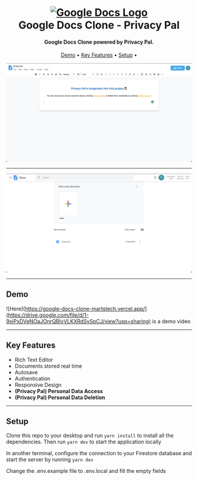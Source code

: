 <h1 align="center">
  <a href="https://google-docs-clone-martstech.vercel.app/">
      <img width="100px" src="https://cdn.worldvectorlogo.com/logos/google-docs-icon-2.svg" alt="Google Docs Logo" />
  </a>
  <br />
  Google Docs Clone - Privacy Pal
  <br />
</h1>

<h4 align="center">
   Google Docs Clone powered by Privacy Pal</a>.
</h4>

<p align="center">
  <a href="#demo">Demo</a> •
  <a href="#key-features">Key Features</a> •
  <a href="#setup">Setup</a> •
</p>

![Text Editor Screenshot](public/screenshots/editor.PNG?raw=true "Text Editor Screenshot")

---

![Home Screenshot](public/screenshots/home.PNG?raw=true "Home Screenshot")

---

## Demo
![Here](https://google-docs-clone-martstech.vercel.app/](https://drive.google.com/file/d/1-9xiPxDVeNOaJOnrQBIvVLKXRdSvSpCJ/view?usp=sharing) is a demo video

---

## Key Features

- Rich Text Editor
- Documents stored real time
- Autosave
- Authentication
- Responsive Design
- **(Privacy Pal) Personal Data Access**
- **(Privacy Pal) Personal Data Deletion**

---

## Setup

Clone this repo to your desktop and run `yarn install` to install all the dependencies.
Then run `yarn dev` to start the application locally

In another terminal, configure the connection to your Firestore database and start the server by running `yarn dev`

Change the .env.example file to .env.local and fill the empty fields
